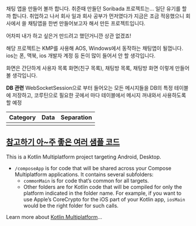 채팅 앱을 만들어 볼까 합니다.
취준때 만들던 Soribada 프로젝트는... 일단 유기를 할까 합니다.
취업하고 나서 회사 일과 회사 공부가 먼저였다가 지금은 조금 적응했으니
회사에서 쓸 채팅앱을 한번 만들어보고자 해서 만든 프로젝트입니다.

어차피 내가 하고 싶은거 만드려고 했던거니깐 상관 없겠죠!

해당 프로젝트는 KMP를 사용해 AOS, Windows에서 동작하는 채팅앱이 될껍니다.
ios는 폰, 맥북, ios 개발자 계정 등 돈이 많이 들어서 안 할 생각입니다.

화면은 간단하게
사용자 목록 화면(친구 목록), 채팅방 목록, 채팅방 화면
이렇게 만들어볼 생각입니다.

**DB 관련**
WebSocketSession으로 부터 들어오는 모든 메시지들을 DB의 특정 테이블에 저장하고,
코루틴으로 필요한 곳에서 마다 테이블에서 메시지 꺼내와서 사용하도록 할 예정

| Category | Data | Separation |
| -------- | ---- | ---------- |
|          |      |            |

[참고하기 아\~주 좋은 여러 샘플 코드](https://www.jetbrains.com/help/kotlin-multiplatform-dev/multiplatform-samples.html?utm_campaign=kmp&utm_medium=docs&utm_source=github)
---

This is a Kotlin Multiplatform project targeting Android, Desktop.

* `/composeApp` is for code that will be shared across your Compose Multiplatform applications.
  It contains several subfolders:
  - `commonMain` is for code that’s common for all targets.
  - Other folders are for Kotlin code that will be compiled for only the platform indicated in the folder name.
    For example, if you want to use Apple’s CoreCrypto for the iOS part of your Kotlin app,
    `iosMain` would be the right folder for such calls.


Learn more about [Kotlin Multiplatform](https://www.jetbrains.com/help/kotlin-multiplatform-dev/get-started.html)…